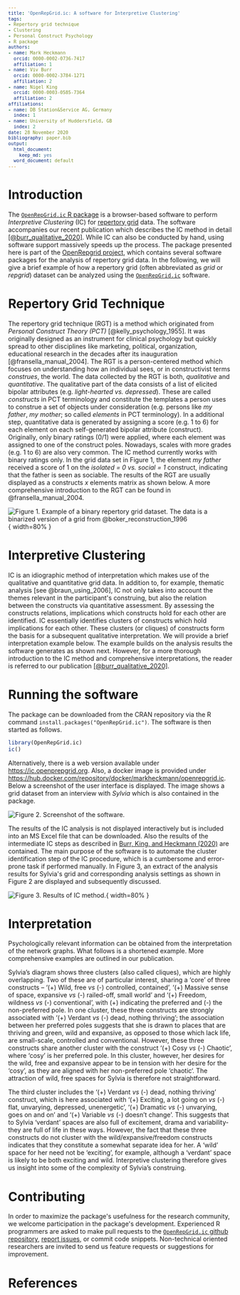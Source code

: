```yaml
---
title: 'OpenRepGrid.ic: A software for Interpretive Clustering'
tags:
- Repertory grid technique
- Clustering
- Personal Construct Psychology
- R package
authors:
- name: Mark Heckmann
  orcid: 0000-0002-0736-7417
  affiliation: 1
- name: Viv Burr
  orcid: 0000-0002-3784-1271
  affiliation: 2
- name: Nigel King
  orcid: 0000-0003-0585-7364
  affiliation: 2
affiliations:
- name: DB Station&Service AG, Germany
  index: 1
- name: University of Huddersfield, GB
  index: 2
date: 28 November 2020
bibliography: paper.bib
output:
  html_document:
    keep_md: yes
  word_document: default
---
```


<style type="text/css">
code.r{
  font-size: 12px;
}
pre {
  font-size: 12px
}
</style>




  
# Introduction

The [`OpenRepGrid.ic` R package](https://cran.r-project.org/web/packages/OpenRepGrid.ic/index.html) is a browser-based software to perform *Interpretive Clustering* (IC) for [repertory grid](https://en.wikipedia.org/wiki/Repertory_grid) data. The software accompanies our recent publication which describes the IC method in detail [[@burr_qualitative_2020]](https://doi.org/10.1080/14780887.2020.1794088). While IC can also be conducted by hand, using software support massively speeds up the process. The package presented here is part of the [OpenRepgrid project](http://openrepgrid.org/), which contains several software packages for the analysis of repertory grid data. In the following, we will give a brief example of how a repertory grid (often abbreviated as *grid* or *repgrid*) dataset can be analyzed using the [`OpenRepGrid.ic`](https://cran.r-project.org/web/packages/OpenRepGrid.ic/index.html) software.  


# Repertory Grid Technique 

The repertory grid technique (RGT) is a method which originated from *Personal Construct Theory (PCT)* [@kelly_psychology_1955]. It was originally designed as an instrument for clinical psychology but quickly spread to other disciplines like marketing, political, organization, educational research in the decades after its inauguration [@fransella_manual_2004]. The RGT is a person-centered method which focuses on understanding how an individual sees, or in constructivist terms *construes*, the world. The data collected by the RGT is both, *qualitative* and *quantitative*. The qualitative part of the data consists of a list of elicited bipolar attributes (e.g. *light-hearted vs. depressed*). These are called *constructs* in PCT terminology and constitute the templates a person uses to construe a set of objects under consideration (e.g. persons like *my father*, *my mother*; so called *elements* in PCT terminology). In a additional step, quantitative data is generated by assigning a score (e.g. 1 to 6) for each element on each self-generated bipolar attribute (construct). Originally, only binary ratings (0/1) were applied, where each element was assigned to one of the construct poles. Nowadays, scales with more grades (e.g. 1 to 6) are also very common. The IC method currently works with binary ratings only. In the grid data set in Figure 1, the element *my father* received a score of 1 on the *isolated = 0 vs. social = 1* construct, indicating that the father is seen as sociable. The results of the RGT are usually displayed as a constructs *x* elements matrix as shown below. A more comprehensive introduction to the RGT can be found in @fransella_manual_2004.


![**Figure 1.** Example of a binary repertory grid dataset. The data is a binarized version of a grid from @boker_reconstruction_1996](img/01-bertin-binary.png){ width=80% }


# Interpretive Clustering

IC is an idiographic method of interpretation which makes use of the qualitative and quantitative grid data. In addition to, for example, thematic analysis [see @braun_using_2006], IC not only takes into account the themes relevant in the participant's construing, but also the relation between the constructs via quantitative assessment. By assessing the constructs relations, implications which constructs hold for each other are identified. IC essentially identifies clusters of constructs which hold implications for each other. These clusters (or cliques) of constructs form the basis for a subsequent qualitative interpretation. We will provide a brief interpretation example below. The example builds on the analysis results the software generates as shown next. However, for a more thorough introduction to the IC method and comprehensive interpretations, the reader is referred to our publication [[@burr_qualitative_2020]](https://doi.org/10.1080/14780887.2020.1794088). 

# Running the software

The package can be downloaded from the CRAN repository via the R command `install.packages("OpenRepGrid.ic")`. The software is then started as follows.


```r
library(OpenRepGrid.ic)
ic()
```

Alternatively, there is a web version available under https://ic.openprepgrid.org. Also, a docker image is provided under https://hub.docker.com/repository/docker/markheckmann/openrepgrid.ic. Below a screenshot of the user interface is displayed. The image shows a grid dataset from an interview with *Sylvia* which is also contained in the package.

![**Figure 2.** Screenshot of the software.](img/02-screenshot.png)

The results of the IC analysis is not displayed interactively but is included into an MS Excel file that can be downloaded. Also the results of the intermediate IC steps as described in [Burr, King, and Heckmann (2020)](https://doi.org/10.1080/14780887.2020.1794088) are contained. The main purpose of the software is to automate the cluster identification step of the IC procedure, which is a cumbersome and error-prone task if performed manually. In Figure 3, an extract of the analysis results for Sylvia's grid and corresponding analysis settings as shown in Figure 2 are displayed and subsequently discussed.  

![**Figure 3.** Results of IC method.](img/03-analysis-result.png){ width=80% }


# Interpretation

Psychologically relevant information can be obtained from the interpretation of the network graphs. What follows is a shortened example. More comprehensive examples are outlined in our publication.

Sylvia’s diagram shows three clusters (also called cliques), which are highly overlapping. Two of these are of particular interest, sharing a ‘core’ of three constructs – ‘(+) Wild, free *vs* (-) controlled, contained’, ‘(+) Massive sense of space, expansive  *vs* (-) railed-off, small world’ and ‘(+) Freedom, wildness *vs*  (-) conventional’, with (+) indicating the preferred and (-) the non-preferred pole. In one cluster, these three constructs are strongly associated with ‘(+) Verdant *vs* (-) dead, nothing thriving’; the association between her preferred poles suggests that she is drawn to places that are thriving and green, wild and expansive, as opposed to those which lack life, are small-scale, controlled and conventional. However, these three constructs share another cluster with the construct ‘(+) Cosy *vs* (-) Chaotic’, where ‘cosy’ is her preferred pole. In this cluster, however, her desires for the wild, free and expansive appear to be in tension with her desire for the ‘cosy’, as they are aligned with her non-preferred pole ‘chaotic‘. The attraction of wild, free spaces for Sylvia is therefore not straightforward. 

The third cluster includes the ‘(+) Verdant *vs* (-) dead, nothing thriving’ construct, which is here associated with ‘(+) Exciting, a lot going on *vs* (-) flat, unvarying, depressed, unenergetic’, ‘(+) Dramatic *vs* (-) unvarying, goes on and on’ and ‘(+) Variable *vs* (-) doesn’t change’. This suggests that to Sylvia ‘verdant’ spaces are also full of excitement, drama and variability- they are full of life in these ways. However, the fact that these three constructs do not cluster with the wild/expansive/freedom constructs indicates that they constitute a somewhat separate idea for her. A ‘wild’ space for her need not be ‘exciting’, for example, although a ‘verdant’ space is likely to be both exciting and wild. Interpretive clustering therefore gives us insight into some of the complexity of Sylvia’s construing.


# Contributing

In order to maximize the package's usefulness for the research community, we welcome participation in the package's development. Experienced R programmers are asked to make pull requests to the [`OpenRepGrid.ic` github repository](https://github.com/markheckmann/OpenRepGrid.ic), [report issues](https://github.com/markheckmann/OpenRepGrid.ic/issues), or commit code snippets. Non-technical oriented researchers are invited to send us feature requests or suggestions for improvement.


# References


